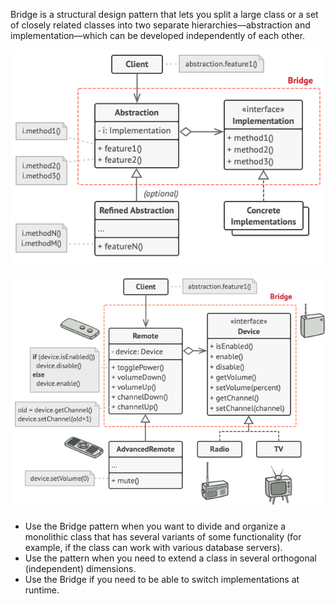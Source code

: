 Bridge is a structural design pattern that lets you split a large class or a set of closely related classes into two separate hierarchies—abstraction and implementation—which can be developed independently of each other.

![](bridge1.png)

![](bridge2.png)

- Use the Bridge pattern when you want to divide and organize a monolithic class that has several variants of some functionality (for example, if the class can work with various database servers).
- Use the pattern when you need to extend a class in several orthogonal (independent) dimensions.
- Use the Bridge if you need to be able to switch implementations at runtime.
